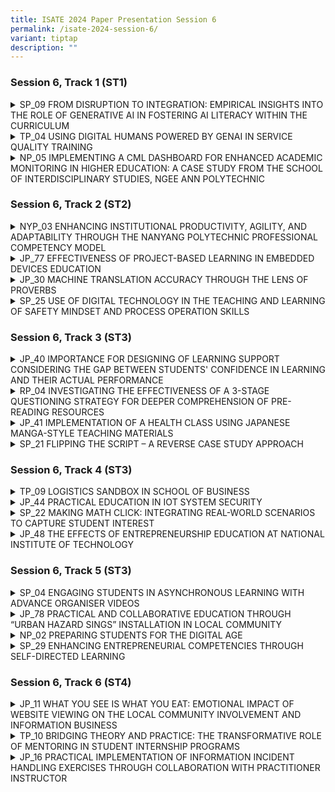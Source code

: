 ```yaml
---
title: ISATE 2024 Paper Presentation Session 6
permalink: /isate-2024-session-6/
variant: tiptap
description: ""
---
```

<h3>Session 6, Track 1 (ST1)</h3>
<div data-type="detailGroup" class="isomer-accordion isomer-accordion-white">
<details class="isomer-details">
<summary>SP_09 FROM DISRUPTION TO INTEGRATION: EMPIRICAL INSIGHTS INTO THE ROLE
OF GENERATIVE AI IN FOSTERING AI LITERACY WITHIN THE CURRICULUM</summary>
<div data-type="detailsContent" class="isomer-details-content">
<p>Chia Tien Chern<sup>*,a</sup>, Lim Pei Chin<sup>a</sup>, Yanto Jakop<sup>a</sup> and
Victoria Ang<sup>b</sup>
</p>
<p><sup>a</sup>School of Mathematics and Science, Singapore Polytechnic,
Singapore, Singapore</p>
<p><sup>b</sup>School of Life Skills &amp; Communication, Singapore Polytechnic,
Singapore, Singapore</p>
<p><sup>*</sup><a href="mailto:Chia_Tien_Chern@sp.edu.sg" rel="noopener noreferrer nofollow" target="_blank">Chia_Tien_Chern@sp.edu.sg</a>
</p>
<p>Abstract</p>
<p>The recent advancement in AI, in particular Generative Artificial Intelligence
(GAI), presents both challenges and opportunities for the educational sector.
This study explores the integration of GAI within our curriculum, aiming
to enhance AI literacy among students and assess the pedagogical effectiveness
of GAI as a learning assistant. Through a comprehensive literature review,
we identify a notable gap in the systematic incorporation of GAI tools
in teaching and learning processes. Addressing this gap, our research proposes
to incorporate the IDEE model and Bloom’s Taxonomy into the development
of a practical framework for integrating GAI into educational curricula.
The intent of this fusion is to offer educators a systematic framework
by using Bloom’s Taxonomy’s structured approach of cognitive objectives
to advocate the positive and meaningful embracement of GAI tools in educational
settings.</p>
<p></p>
<p>This study presents a case study of integration of GAI into one module
of the Common Core Curriculum (CCC) suite: "Problem-Solving with Creative
and Computational Thinking" (PSCCT). We evaluate the impact of GAI integration
into the curriculum using a mixed-methods approach. The adaptation of the
Meta AI Literacy Scale (MAILS) facilitates a quantitative assessment of
students' AI literacy level. Qualitative data gathered from in-class activity
questions undergo thematic analysis to explore students' experiences and
interactions with GAI in learning activities targeted at different stages
of Bloom’s Taxonomy. This comprehensive approach combines the findings
to address two critical research questions: how the integration of GAI
into the curriculum influences the development of AI literacy among students,
and the effectiveness of integrating GAI into the curriculum.</p>
<p></p>
<p>This study aims to contribute significantly to the discourse on AI in
education by offering a practical framework for GAI integration, alongside
empirical evidence of its educational benefits and insights into its effectiveness.</p>
<p></p>
</div>
</details>
<details class="isomer-details">
<summary>TP_04 USING DIGITAL HUMANS POWERED BY GENAI IN SERVICE QUALITY TRAINING</summary>
<div data-type="detailsContent" class="isomer-details-content">
<p>Sherly Chiech<sup>*,a</sup>, Cyrena Cheong<sup>a</sup>, Tan Cheng Khoon<sup>a </sup>and
Tan Hock Soon<sup>a</sup>
</p>
<p><sup>a</sup>Temasek Polytechnic, Singapore</p>
<p><sup>*</sup><a href="mailto:Sherly_Chiech@tp.edu.sg" rel="noopener noreferrer nofollow" target="_blank">Sherly_Chiech@tp.edu.sg</a>
</p>
<p>Abstract</p>
<p>The objective of this pilot study is to investigate the effectiveness
of using digital humans powered by generative artificial intelligence (GenAI)
in service quality training. There were 69 full-time learners taking the
Service Quality Management subject in the Diploma in Aviation Management
who participated in this study. It was conducted from January to February
2024. A pre and post survey were conducted using the RATER framework, which
measures reliability, assurance, tangibles, empathy and responsiveness
of the students in a given scenario. The pre and post survey were administered
before and after the intervention (role-play with digital humans powered
by GenAI) was introduced. This is used to investigate the extent of a learner’s
improved knowledge, skills and attitudes.</p>
<p></p>
</div>
</details>
<details class="isomer-details">
<summary>NP_05 IMPLEMENTING A CML DASHBOARD FOR ENHANCED ACADEMIC MONITORING IN
HIGHER EDUCATION: A CASE STUDY FROM THE SCHOOL OF INTERDISCIPLINARY STUDIES,
NGEE ANN POLYTECHNIC</summary>
<div data-type="detailsContent" class="isomer-details-content">
<p>J.Chew, W.T. Low, <a href="http://E.Ng" rel="noopener noreferrer nofollow" target="_blank">E.Ng</a>, K.S. Kow</p>
<p><sup>a</sup>Ngee Ann Polytechnic/ School of Interdisciplinary Studies,
Singapore</p>
<p><sup>*</sup><a href="mailto:jeanette_chew@np.edu.sg" rel="noopener noreferrer nofollow" target="_blank">jeanette_chew@np.edu.sg</a>,
<a href="mailto:low_wai_tuck@np.edu.sg" rel="noopener noreferrer nofollow" target="_blank">low_wai_tuck@np.edu.sg</a>, <a href="mailto:evelyn_ng@np.edu.sg" rel="noopener noreferrer nofollow" target="_blank">evelyn_ng@np.edu.sg</a>, <a href="mailto:kow_kok_sing@np.edu.sg" rel="noopener noreferrer nofollow" target="_blank">kow_kok_sing@np.edu.sg</a>
</p>
<p>Abstract</p>
<p>This paper presents the development and implementation of a Coordinating
Module Leader (CML) Dashboard within the School of Interdisciplinary Studies
(IS) in Ngee Ann Polytechnic (NP), aimed at strengthening academic monitoring
and intervention strategies especially for very large modules with approximately
2000 students and 30 tutors each semester. Initiated during the April 2020
semester, the dashboard emerged as a practical response to the evolving
needs of IS, aligning with its commitment to fostering student success
through evidence-informed practices.</p>
<p></p>
<p>The paper showcases IS's proactive approach in recognizing and addressing
emerging educational challenges enabled by data through the development
of the CML Dashboard. The dashboard serves as a versatile tool, offering
insights into student attendance and assessment grades across modules within
the IS CORE Curriculum. Its primary objective is to facilitate early identification
of at-risk students, enabling timely intervention and support mechanisms.</p>
<p></p>
<p>The implementation of the dashboard has also proven productive in enhancing
academic oversight and intervention strategies. By providing CMLs with
data on student performance metrics, educators can make informed decisions
to address academic challenges more effectively. This approach ensures
targeted interventions tailored to the specific needs of students, thereby
maximising the impact of support initiatives.</p>
<p></p>
<p>Additionally, the dashboard enables CMLs to monitor grading consistency
among tutors, ensuring fairness and transparency in assessment practices.
Through comparative analysis, CMLs can identify anomalies or discrepancies,
thereby upholding academic standards and integrity.</p>
<p></p>
<p>This paper discusses the iterative development process of the dashboard,
from initiation to implementation, outlining the challenges encountered
and lessons learned. It aims to provide practical insights for institutions
seeking to enhance academic oversight through technology integration.</p>
<p></p>
<p>The implementation of the CML Dashboard represents a significant step
towards enhancing academic monitoring and intervention in higher education.
By leveraging technology to provide evidence-informed insights, IS demonstrates
its commitment to continuous improvement and student success, fostering
a culture of excellence and accountability within the academic community.</p>
<p></p>
</div>
</details>
</div>
<p></p>
<h3>Session 6, Track 2 (ST2)</h3>
<div data-type="detailGroup" class="isomer-accordion isomer-accordion-white">
<details class="isomer-details">
<summary>NYP_03 ENHANCING INSTITUTIONAL PRODUCTIVITY, AGILITY, AND ADAPTABILITY
THROUGH THE NANYANG POLYTECHNIC PROFESSIONAL COMPETENCY MODEL</summary>
<div data-type="detailsContent" class="isomer-details-content">
<p>Siew Wee Kwek<sup>*,a</sup>, Wei Meng Son<sup>b</sup>, Garry Tan<sup>c</sup>,
and Miow Ting Teo<sup>d</sup>
</p>
<p><sup>a</sup>Nanyang Polytechnic/ School of Engineering, Singapore</p>
<p><sup>b</sup>Nanyang Polytechnic/ Centre for Teaching &amp; Learning Development,
Singapore</p>
<p><sup>c</sup>Nanyang Polytechnic/ School of Design &amp; Media, Singapore</p>
<p><sup>d</sup>Nanyang Polytechnic/ School of Information Technology, Singapore</p>
<p><sup>*</sup><a href="mailto:Kwek_Siew_Wee@nyp.edu.sg" rel="noopener noreferrer nofollow" target="_blank">Kwek_Siew_Wee@nyp.edu.sg</a>
</p>
<p>Abstract</p>
<p>The Nanyang Polytechnic (NYP) Professional Competency Model (PCM) revolutionises
the educational landscape by emphasising productivity, adaptability, and
responsiveness at the intersection of artificial intelligence and sustainability.
This model transforms education by strategically reusing learning content
and activities at task and competency unit levels, encapsulated in Reusable
Learning Objects (RLOs). These RLOs developed collaboratively across technical
domains and life skills, enable customised learning experiences across
disciplines, helping NYP align courses with industry demands and respond
promptly to job market needs. By strategically reusing RLOs, NYP saves
workforce and curriculum development resources, enhancing institutional
productivity and adaptability. This paper explores NYP's strategies for
effectively reusing curriculum, learning content, and activities, highlighting
the importance of cross-school collaboration in RLO development. The results
show that when RLOs are seamlessly integrated into the curriculum, they
significantly enhance instructional effectiveness, providing reassurance
about the quality of education. The results from a staff feedback survey
are presented in the paper, providing insights into the perceived quality
and usefulness of RLOs and ease of integration into lessons. Despite acknowledging
implementation challenges, the survey offers valuable lessons and areas
for improvement. This feedback loop ensures the continuous refinement and
optimisation of the NYP PCM to meet evolving educational needs, underscoring
its relevance in the current educational landscape. This paper contributes
to the ongoing discourse on teaching and learning paradigms in the age
of AI and sustainability, advocating for the strategic adoption of RLOs
as a catalyst for educational innovation and institutional resilience.
The transformative potential of this approach addresses the multi-faceted
challenges facing education, reinforcing the importance of adaptability
and resource efficiency in modern educational frameworks.</p>
<p></p>
</div>
</details>
<details class="isomer-details">
<summary>JP_77 EFFECTIVENESS OF PROJECT-BASED LEARNING IN EMBEDDED DEVICES EDUCATION</summary>
<div data-type="detailsContent" class="isomer-details-content">
<p>Yuma Yoshimoto<sup>*,a</sup>, Yoshinosuke Kato<sup>b</sup>, Tomohiro Aoki<sup>c</sup>,
Toshihiko Tsutsui<sup>b</sup>, Jun Matsukubo<sup>a</sup>
</p>
<p><sup>a</sup>National Institute of Technology, Kitakyushu College, Fukuoka,
Japan</p>
<p><sup>b</sup>Ubiquitous AI Corporation, Tokyo, Japan</p>
<p><sup>c</sup>Renesas Electronics Corporation, Tokyo, Japan</p>
<p><sup>*</sup><a href="mailto:yoshimoto@kct.ac.jp" rel="noopener noreferrer nofollow" target="_blank">yoshimoto@kct.ac.jp</a>
</p>
<p>Abstract</p>
<p></p>
<p>In recent years, the proliferation of computers has underscored the critical
role of technology, particularly in embedded devices where microcomputers
are pivotal. Developing with microcomputers requires skills in hardware
integration and real-time performance, posing significant learning challenges.
This study details a six-month course using the "RA6M5" microcomputer,
divided into three phases. In the first phase, students acquire comprehensive
knowledge of embedded systems and electronic circuits. The second phase
involves lectures and practical exercises on systems thinking, microcomputer
architecture, and real-time operating systems (RTOS). In the third phase,
students engage in project-based learning, designing and developing prototype
embedded systems. Participants reported high levels of satisfaction and
improved understanding, although they noted areas for improvement such
as time constraints and clarity of explanations. This study demonstrates
the effectiveness of project-based learning in embedded device education.</p>
<p></p>
</div>
</details>
<details class="isomer-details">
<summary>JP_30 MACHINE TRANSLATION ACCURACY THROUGH THE LENS OF PROVERBS</summary>
<div data-type="detailsContent" class="isomer-details-content">
<p>S.K. Kawakami<sup>*,a</sup>
</p>
<p><sup>a</sup>Humanities Department, National Institute of Technology, Matsue
College, Matsue, Japan</p>
<p><sup>*</sup><a href="mailto:s-kawakami@matsue-ct.ac.jp" rel="noopener noreferrer nofollow" target="_blank">s-kawakami@matsue-ct.ac.jp</a>
</p>
<p>Abstract</p>
<p>Language teachers often discourage students’ use of translation software.
However, machine translation is a tool that can be effective when used
correctly and with understanding of its limitations. In first- and second-year
English communication classes, about 600 students learned about machine
translation and how to use it. Before talking about acceptable uses of
machine translation, it is important to consider its accuracy. In order
to consider the accuracy of machine translation, students worked in groups
on an activity using Google Translate, DeepL, and Bing to translate English
and Japanese proverbs from one language into the other. Proverbs are a
great way to measure accuracy because the words in the proverbs used to
express the same meaning are very different from one language to the next.
Before the class, students had used Quizlet word sets to study the proverbs,
so they would know the equivalent proverbs before doing the activity. This
knowledge was important so they could consider the accuracy of the translations.
At the beginning of class before the activity, students completed a short
survey about how they use machine translation and how accurate they think
it is. Before the collaborative portion of the activity, we then talked
about the different types of translations they were likely to encounter.
During the activity, students worked in groups and completed a spreadsheet
with the translations produced by the machine translation software. They
were told to notice the translations and how correct they think the translations
are while completing the table. Once all of the proverbs were translated,
there was a discussion about what makes a correct and good translation.
After the activity, students completed a second survey about what they
learned about machine translation and how their perceptions of its accuracy
had changed. This paper will look at the current accuracy of and recent
evolution of machine translation, how the proverb translation activity
was executed, and how it impacted students’ perceptions of machine translation.</p>
<p></p>
</div>
</details>
<details class="isomer-details">
<summary>SP_25 USE OF DIGITAL TECHNOLOGY IN THE TEACHING AND LEARNING OF SAFETY
MINDSET AND PROCESS OPERATION SKILLS</summary>
<div data-type="detailsContent" class="isomer-details-content">
<p>Yunyi Wong<sup>*,a</sup>, Ai Ye Oh<sup>a</sup>, Katerina Yang<sup>a</sup> and
Sin-Moh Cheah<sup>a</sup>
</p>
<p><sup>a</sup>Singapore Polytechnic, School of Chemical &amp; Life Sciences,
Singapore</p>
<p><sup>*</sup><a href="mailto:WONG_Yunyi@sp.edu.sg" rel="noopener noreferrer nofollow" target="_blank">WONG_Yunyi@sp.edu.sg</a>
</p>
<p>Abstract</p>
<p>The Diploma in Chemical Engineering (DCHE) implemented a suite of 4 skills-based
module in its spiral curriculum to progressively develop in students a
safety mindset alongside the technical competencies required by process
technicians in the chemical processing industries as specified in the Singapore
Skills Framework. The work reported in this paper focusses on the training
of students to prepare equipment for maintenance (mechanical work) in a
module Process Operation Skills 1 (POS1). Preparation of equipment to render
it safe for maintenance requires students to apply Workplace Safety and
Health (WSH) through identification of hazards and the control measures
to take, and application of the Safe System of Work (SSoW) framework and
Standard Operating Procedure (SOP) according to the process where the equipment
is used. Due to the students' lack of real-world working experience and
the absence of prior experience in mechnical work, learning of WSH and
SSoW in this context was done by referencing prior knowledge of WSH learnt
previously then scaffolded gradually across several learning activities
in POS1. Research has shown that immersive digital technology benefits
student learning through its degree of realism that allows easy transfer
of learnt skills and knowledge to real life and its student-centricness
that allows self-paced learning, and repeated practice for tasks. Therefore,
an Immersive Virtual Experiment (IVE) made in-house to isolate a control
valve was used to develop competency in preparing an equipment for maintenance.
Students will then demonstrate competency by transferring this learning
to the preparation of a process equipment by isolating a pump in a pump
circuit on a physical test skid in the workshop. Survey findings showed
that the IVE was effective as students were more engaged and could better
visualise and understand the rationale behind the steps to isolate a control
valve. Most agreed or strongly agreed that they felt more prepared to demonstrate
knowledge transfer to isolating and preparing a pump (equipment) for maintenance
in a physical setup. Finally, plans to continue development of the safey
mindset and other technical competences for process technicians using digital
technology in the DCHE curriculum are shared.</p>
<p></p>
</div>
</details>
</div>
<p></p>
<h3>Session 6, Track 3 (ST3)</h3>
<div data-type="detailGroup" class="isomer-accordion isomer-accordion-white">
<details class="isomer-details">
<summary>JP_40 IMPORTANCE FOR DESIGNING OF LEARNING SUPPORT CONSIDERING THE GAP
BETWEEN STUDENTS' CONFIDENCE IN LEARNING AND THEIR ACTUAL PERFORMANCE</summary>
<div data-type="detailsContent" class="isomer-details-content">
<p>T. Niwa<sup>*,a</sup> and T. Wakasa<sup> a</sup>&nbsp;</p>
<p><sup>a</sup>Institute of Technology, Hachinohe College, Hachinohe, Japan&nbsp;</p>
<p><sup>*</sup><a href="mailto:niwa-g@hachinohe.kosen-ac.jp" rel="noopener noreferrer nofollow" target="_blank">niwa-g@hachinohe.kosen-ac.jp</a>&nbsp;</p>
<p>Abstract</p>
<p>We discuss the importance of learning support based on the study of correlations
between students' self-confidence and their actual learning performance
performance. Kosen in regional cities face the problem of a declining birth
rate problems, and often can't have enough applicants. Therefore, we have
to accept all applicants as new students. This means that an entrance examination
will not be functional enough to screen students' academic performance.
In view of the current situation, it is considered necessary for Kosen
to provide learning support for a wider range of academic performance levels
in order to maintain their educational level. On the other hand, students’
confidence in learning affects their motivation to learn and their future
careers. If students face some problems that decrease their motivation,
we read a sign of them and need to link to learning support. However, it
is very difficult to monitor each student's motivation to learn. Therefore,
we have tried to assess the freshmen's confidence in learning from their
scores on regular exams, which they predict themselves.</p>
<p>We ask each student the ideal (target) score they would like to get and
the realistic score (hereafter, realistic target score) they believe they
can get based on their self-assessment of learning just before each exam.
The survey included 156 freshmen and was conducted in all learning subjects.
In particular, we focus on the difference between the target score and
the actual exam score in each subject and define this difference as "confidence
in learning" in this round-year study. As a result, we find that the actual
score exceeds the realistic target score in the case of medium performing
students in each subject, and conversely, in the case of low performing
students, the realistic target score exceeds the actual score. These can
be observed throughout an academic year, and the tendency is also consistent
with the tendency indicated by the Dunning-Kruger effect, one of the cognitive
biases. As a result of the round-year survey, middle-performing students
will be able to assess appropriately. We conclude that it is considered
necessary for Kosen to provide learning support based on each confidence
in learning to maintain their educational level. We will discuss relationships
between learning support for students and their confidence in learning
quantitatively.</p>
<p></p>
</div>
</details>
<details class="isomer-details">
<summary>RP_04 INVESTIGATING THE EFFECTIVENESS OF A 3-STAGE QUESTIONING STRATEGY
FOR DEEPER COMPREHENSION OF PRE-READING RESOURCES</summary>
<div data-type="detailsContent" class="isomer-details-content">
<p>G., Sibal<sup>*,a</sup>, A. Ramli<sup>a</sup> and I. Tay<sup>b</sup>
</p>
<p><sup>a</sup>School of Applied Science, Republic Polytechnic, Singapore</p>
<p><sup>b</sup>Office of Industry and Career Services, Republic Polytechnic,
Singapore</p>
<p><sup>*</sup><a href="mailto:gunjan_sibal@rp.edu.sg" rel="noopener noreferrer nofollow" target="_blank">gunjan_sibal@rp.edu.sg</a>
</p>
<p>Abstract</p>
<p>To learn effectively, students must develop proficient reading skills,
encompassing various strategies for comprehending text. Among these strategies,
questioning enable learners to delve deeper into the content, exploring
key concepts, theories, and issues Posing questions before, during, and
after reading facilitates purposeful engagement, allowing readers to speculate
about events at various stages, clarify confusion, and monitor their understanding.
Hence, understanding the significance of questioning in the reading process
is essential for educators to cultivate proficient readers. The aim of
this project was to investigate the effectiveness of a 3-stage questioning
strategy in deeper comprehension of pre-reading resources. The strategy
involves posing questions before, during, and after engaging with the reading
materials, by guiding students' thought processes and fostering deeper
understanding.</p>
<p></p>
<p>This two-semester research project involved dividing a module into two
groups, A and B, each with approximately 75 students. Pre-reading resources
were provided to both groups, with the intervention group using a padlet
platform to record the generated questions before, during, and after reading.
Pre- and post-reading quizzes assessed comprehension, and data from surveys
and focus group interviews evaluated the strategy's effectiveness. Students
post reading quizzes score was higher than the pre-reading quizzes score,
but the different was statistically non-significant. The survey study showed
that more than 65% of students agree and strongly agree that the 3-stage
questioning strategy stimulated their prior knowledge, triggered their
curiosity and prepared them for upcoming lesson. The qualitative data from
the focus group discussion indicated that employing the 3-stage questioning
strategy increased active learning, critical thinking, and deeper comprehension.</p>
<p></p>
</div>
</details>
<details class="isomer-details">
<summary>JP_41 IMPLEMENTATION OF A HEALTH CLASS USING JAPANESE MANGA-STYLE TEACHING
MATERIALS</summary>
<div data-type="detailsContent" class="isomer-details-content">
<p>Kenzo Kato*,a, Eikoh Chida<sup>a</sup>, Rie Nakajima<sup>b</sup> and Yukimasa
Kato<sup>b</sup>
</p>
<p><sup>a</sup>National Institute of Technology, Ichinoseki College, Japan</p>
<p><sup>b</sup>Nihon University, Japan</p>
<p><sup>*</sup><a href="mailto:kenzokato@ichinoseki.ac.jp" rel="noopener noreferrer nofollow" target="_blank">kenzokato@ichinoseki.ac.jp</a>
</p>
<p>Abstract</p>
<p>This study aimed to use manga-incorporated health education materials
in health education and examine their effects on students' health knowledge
and their attitudes and impressions toward health education A total of
128 fourth-grade students at the National Institute of Technology, Ichinoseki
College were included in the study. The students participated in a health
class using manga-style teaching materials and answered questionnaires.
Questionnaires included a health knowledge test, a health class attitude
scale, and a health class subjective evaluation scale. The knowledge test
and the health class attitude scale were completed the day before the class
and at the end of the class. The knowledge test scores were compared using
a paired t-test, and significant differences were found before and after
the class. On the health class attitude scale, the percentage of students
who answered "Yes" to the question "The content covered in the health class
is interesting" increased from 46.9% before the class to 78.9% after the
class. The percentage of students who answered "Yes" to the question "The
health class has increased my interest in current health issues" increased
from 58.6% before the class to 83.6% after the class. In the subjective
evaluation scale of the health class, about 80% of the students responded
positively to the questions about the quality of the teaching materials
and the class attitude, such as "The teaching methods and materials were
well designed" and "I was enthusiastic about the class". Therefore, the
students responded positively to the manga-style teaching materials used
in this study. It is also believed that one of the reasons for the students'
active participation in the class was that the teaching materials increased
their interest in the content of the class. Through the incorporation of
manga materials in health education, students' health knowledge and their
attitudes and impressions toward health education improved.</p>
<p></p>
</div>
</details>
<details class="isomer-details">
<summary>SP_21 FLIPPING THE SCRIPT – A REVERSE CASE STUDY APPROACH</summary>
<div data-type="detailsContent" class="isomer-details-content">
<p>Raja Liyana<sup>*</sup>
</p>
<p><sup>a</sup>School of Chemical &amp; Life Sciences/ Diploma in Optometry,
Singapore Polytechnic, Singapore</p>
<p><sup>*</sup><a href="mailto:raja_liyana@sp.edu.sg" rel="noopener noreferrer nofollow" target="_blank">raja_liyana@sp.edu.sg</a>
</p>
<p>Abstract</p>
<p>This study explores the efficacy of reverse case study approach in optometry
training, where final year Diploma in Optometry (DOPT) students create
and solve cases akin to real-world scenarios. The approach was implemented
in the final year of clinical module, Paediatric Optometry, with the highlight
“Flip the Script” where student groups are paired and role-play as both
paediatric patients with the case history they created and as optometrist
performing case history procedures. Data were gathered from surveys of
students from the 2021 to 2023 cohorts, utilising 5 quantitative Likert
scale questions and 1 open-ended question to gauge their learning experiences.
Students' performances are assessed both during the role-play activity
in Term 1 and competency performance conducted at the end of the semester
in Term 2. The effects of the reverse case study are evaluated through
various metrics, including performance skills like information gathering,
questioning techniques and soft skills, as well as thinking skills with
diagnostic accuracy. A positive impact on learning was recorded across
all cohorts (n=138), with statistically significant improvements observed
in competency assessments post-implementation of reverse case study approach
(n=101, p value &lt;0.05). This study demonstrates the effectiveness and
potential of reverse case studies in enhancing the learning outcomes in
optometry education.</p>
<p></p>
</div>
</details>
</div>
<p></p>
<h3>Session 6, Track 4 (ST3)</h3>
<div data-type="detailGroup" class="isomer-accordion isomer-accordion-white">
<details class="isomer-details">
<summary>TP_09 LOGISTICS SANDBOX IN SCHOOL OF BUSINESS</summary>
<div data-type="detailsContent" class="isomer-details-content">
<p>Foo Choo Yen<sup>a</sup>, Murray Ho<sup>b</sup> and James Chua<sup>c</sup>
</p>
<p>Temasek Polytechnic/School of Business</p>
<p><sup>a</sup><a href="mailto:chooyen@tp.edu.sg" rel="noopener noreferrer nofollow" target="_blank">chooyen@tp.edu.sg</a>, <sup>b</sup>
<a href="mailto:murray_ho@tp.edu.sg" rel="noopener noreferrer nofollow" target="_blank">murray_ho@tp.edu.sg</a>, <sup>c</sup><a href="mailto:chua_james_js@tp.edu.sg" rel="noopener noreferrer nofollow" target="_blank">chua_james_js@tp.edu.sg</a>
</p>
<p>Abstract</p>
<p>By introducing technology in a tangible and accessible manner, the Logistics
Sandbox aims to demystify critical Industry 4.0 (i4.0) technologies for
business students. Through early exposure to these transformative technologies,
students are primed to cultivate a deeper understanding and affinity towards
applied Industry 4.0 concepts. This initiative serves as a precursor to
future coursework in smart manufacturing and logistics, nurturing a fertile
ground for further exploration and innovation. Within the Logistics Sandbox,
six experiential stations have been curated to facilitate hands-on workshops
lasting from one to three hours each. These stations are tailored for versatility,
enabling their deployment in various learning and outreach initiatives
across diverse locations. The stations include Sensor Applications in Warehouse
Environmental Monitoring and Carton Box Dimensioning, Warehouse Motion
Monitoring with Camera, Warehouse Order Picking &amp; Routing Optimization
Game, Introduction to Robotics, Logistics Data Analytics &amp; Demand Forecasting,
and simulating Distribution Centre Picking Operations through VR. Each
station provides practical insights and hands-on activities to ignite learners’
curiosity and enhance their understanding of key logistics technologies.
Trial workshops were conducted for students as knowledge-building exercises
on how to facilitate workshops for a varied target audience, ranging from
pre-poly students to freshmen business students. The goal was to introduce
participants to the evolving landscape of technology in their respective
industries, from the early stages of Industry 1.0 to the advancements of
Industry 4.0. The feedback from participants highlighted the workshops
impact, with many students expressing how the sessions expanded their horizons
and provided valuable insights into technology-driven solutions. A number
of participants expressed their desire to continue exploring the technology
associated with the Logistics Sandbox, demonstrating an interest in technology
related experiential learning.</p>
<p></p>
</div>
</details>
<details class="isomer-details">
<summary>JP_44 PRACTICAL EDUCATION IN IOT SYSTEM SECURITY</summary>
<div data-type="detailsContent" class="isomer-details-content">
<p>T. Yukawa<sup>*,a</sup>, T. Ogino<sup>b,c</sup> and J. Takubo<sup>d</sup>
</p>
<p><sup>a</sup>Nagaoka University of Technology, Nagaoka-shi, Niigata, Japan</p>
<p><sup>b</sup>ZeroOne Laboratory LLC., Shinagawa-ku, Tokyo, Japan</p>
<p><sup>c</sup>Institute of Information Security, Yokohama-shi, Kanagwa,
Japan</p>
<p><sup>d</sup>MASTTOP, Inc., Shinagawa-ku, Tokyo, Japan</p>
<p><sup>*</sup><a href="mailto:yukawa@vos.nagaokaut.ac.jp" rel="noopener noreferrer nofollow" target="_blank">yukawa@vos.nagaokaut.ac.jp</a>
</p>
<p>Abstract</p>
<p>This paper describes the IoT security education course established within
the Information and Management Systems Engineering Program at Nagaoka University
of Technology. Exercising penetration testing in security education programs
is highly effective for students to consolidate their knowledge and skills.
However, conducting such tests in an actual environment is illegal. To
address this challenge, a virtual environment (cyber range) simulating
a smart home system was developed, and hands-on exercises utilizing this
environment was designed. This paper presents the design of the course,
the design of the training equipment, the scenarios of the hands-on exercises
and the results of the course practice.</p>
<p></p>
</div>
</details>
<details class="isomer-details">
<summary>SP_22 MAKING MATH CLICK: INTEGRATING REAL-WORLD SCENARIOS TO CAPTURE STUDENT
INTEREST</summary>
<div data-type="detailsContent" class="isomer-details-content">
<p>Quek Kai Leong<sup>a</sup>
</p>
<p><sup>a</sup>School of Mathematics and Science, Singapore Polytechnic,
Singapore</p>
<p><sup>*</sup><a href="mailto:quek_kai_leong@sp.edu.sg" rel="noopener noreferrer nofollow" target="_blank">quek_kai_leong@sp.edu.sg</a>
</p>
<p>Abstract</p>
<p>Instruction Traditional math instruction often leads to student disengagement.
Students struggle to see the relevance of the skills they're learning,
resulting in a disconnect between theory and practical application. This
action research addresses this challenge by introducing real-world application
problems through short trigger videos before teaching the necessary mathematical
skills. This "begin with the end in mind" approach aims to spark student
interest and curiosity at the outset, fostering a deeper understanding
of the purpose and relevance of the mathematical concepts being taught.</p>
<p>The study involved dividing module topics into manageable blocks. Each
block features three key elements:</p>
<p>1. Trigger Video: A captivating video (around 6 minutes) introduces a
real-world application problem. It is designed to be relevant to students'
lives and experiences.</p>
<p>2. Skill Development: Targeted instruction focused on the mathematical
skills needed to solve the application problem.</p>
<p>3. Application Practice: Students apply the newly acquired skills to solve
the application problem introduced in the trigger video.</p>
<p>The duration of a block (1-4 weeks) depends on the complexity of the application
problem. One of the blocks included an additional assignment related to
the application.</p>
<p>Surveys using a Likert scale and open-ended questions were administered
to students and teachers. 14 staff and 566 students from 4 schools participated
in the surveys. The results indicated that the application problems piqued
student interest in math and helped them see its relevance in real life.
Most teachers found this approach of introducing the application first
to be more beneficial than the traditional method of teaching skills first.
Implementing this approach in another math module yielded similar positive
results.</p>
<p>This research proposes a portable pedagogy that has the potential to be
applied across math modules to enhance student engagement and foster a
deeper understanding of the subject's relevance.</p>
<p></p>
</div>
</details>
<details class="isomer-details">
<summary>JP_48 THE EFFECTS OF ENTREPRENEURSHIP EDUCATION AT NATIONAL INSTITUTE
OF TECHNOLOGY</summary>
<div data-type="detailsContent" class="isomer-details-content">
<p>Kaori ONITA</p>
<p>National Institute of Technology, Fukushima College/Business Communication,
Fukushima, Japan</p>
<p><a href="mailto:onita@fukushima-nct.ac.jp" rel="noopener noreferrer nofollow" target="_blank">onita@fukushima-nct.ac.jp</a>
</p>
<p>Abstract</p>
<p>In this study, the effectiveness of entrepreneurship education at the
National Institute of Technology is discussed. The National Institute of
Technology called KOSEN is one of Japan's higher education institutions
where students mostly specialize in engineering. The Ministry of Education,
Culture, Sports, Science and Technology (MEXT) started entrepreneurship
education at Kosen in 2023. What is the effect of the entrepreneurship
education on KOSEN students? This study examines the effect of the entrepreneurship
education based on the case surveys. The entrepreneurship education started
in 2023 at KOSEN. The entrepreneurship education at Fukushima KOSEN is
an optional subject for the first-year students. In this study, the author
provided the questionnaire to the students. The author assigned the students
essays because the author tries to find the details of student’s attitude
in the essay. The author analyzed their essays using KH-Coder text analyzer
which is available as a computer software package for text mining. In this
study, the students have positive impacts on tolerance for uncertainty,
interpersonal skills, initiative, and proactivity. In addition, the students
improve their communication and teamwork. The students could collaborate
and communicate with each other, and they created business ideas throughout
the course. In this study, positive effects of entrepreneurship education
at Fukushima KOSEN were shown.</p>
<p></p>
</div>
</details>
</div>
<p></p>
<h3>Session 6, Track 5 (ST3)</h3>
<div data-type="detailGroup" class="isomer-accordion isomer-accordion-white">
<details class="isomer-details">
<summary>SP_04 ENGAGING STUDENTS IN ASYNCHRONOUS LEARNING WITH ADVANCE ORGANISER
VIDEOS</summary>
<div data-type="detailsContent" class="isomer-details-content">
<p>Soo Bee Hong</p>
<p>Singapore Polytechnic/School of Electrical &amp; Electronic Engineering,
Singapore</p>
<p><a href="mailto:Soo_Bee_Hong@sp.edu.sg" rel="noopener noreferrer nofollow" target="_blank">Soo_Bee_Hong@sp.edu.sg</a>
</p>
<p>Abstract</p>
<p>Covid-19 was the catalyst for many changes in pedagogy, one of which included
the adoption and acceptance of asynchronous lectures. A recent large-scale
study with 1214 respondents found that students have positive attitudes
towards asynchronous lectures and find the medium efficacious (Soo et al.,
2023). However, this result comes with the important caveat that the students
prefer “social presence” in the recorded videos (which, in the study, comprises
of live narration and/or a teacher’s thumbnail). Subsequently, a second
survey with 3159 participants was conducted to investigate the effectiveness
of student engagement during asynchronous lectures. It was observed that
modules with lower engagement scores had predominantly relied on external
open-source learning materials that are commonly adopted by many higher
education institutions for professional certification. While these certified
resources facilitate valuable industry connections and enhance graduates’
marketability, this sparks concern regarding their efficacy in student
learning experiences because of the noted low level of engagement. In view
of the students’ desires for the instructor presence during learning, the
lack of engagement may stem from the lack of “social presence” in the external
learning materials rather than the quality of the materials.</p>
<p></p>
<p>Thus, to test this hypothesis, pre-recorded advance organiser videos were
developed to enhance the asynchronous learning experience with social presence.
These advance organisers serve as scaffolding for complex concepts, promoting
greater engagement with the course materials. The approach integrated quantitative
and qualitative analyses through surveys and content review. A two-tailed
statistical analysis of students’ survey results found that implementing
advance organizer videos significantly improved students’ self-reported
engagement levels from 4.23 to 4.63, (t (228) = 2.07, P = 0.0390). This
underscores the significance of maintaining human connection and adapting
tried-and-true methods of student engagement, even with the rising popularity
of asynchronous lectures.</p>
<p></p>
<p>This paper documents students’ favourable responses to advance organiser
videos and offers recommendations for optimising their implementation.
The authors hope these insights drawn from student experiences will provide
valuable guidance to educators aiming to enhance instructional strategies
within open-source learning contexts.</p>
<p></p>
</div>
</details>
<details class="isomer-details">
<summary>JP_78 PRACTICAL AND COLLABORATIVE EDUCATION THROUGH “URBAN HAZARD SINGS”
INSTALLATION IN LOCAL COMMUNITY</summary>
<div data-type="detailsContent" class="isomer-details-content">
<p>Keisuke OHASHI<sup>*,a</sup>
</p>
<p><sup>a</sup>National Institute of Technology, Ishikawa College /Department
of Civil Engineering, Tsubata, Japan</p>
<p><sup>*</sup><a href="mailto:ohasikei@ishikawa-nct.ac.jp" rel="noopener noreferrer nofollow" target="_blank">ohasikei@ishikawa-nct.ac.jp</a>
</p>
<p>Abstract</p>
<p>Japan faces frequent natural disasters due to its geographical location.
The archipelago lies within the Ring of Fire, where approximately 80% of
the world’s active volcanoes are concentrated. Consequently, the entire
Japanese territory is susceptible to high seismic risk. Although the regions
that have risks of flood and tsunami are limited to the alluvial plains
that account 10% of the territory, they account 50% of the population in
Japan and 75% of the assets.</p>
<p></p>
<p>In 2020, the ruling government introduced the concept of Self-help, Mutual
Aid, and Public Assistance for disaster response. The order of sequence
of these words emphasizes self-help as the most critical activity immediately
after a disaster happens. Given that many disasters escalate over time,
minimizing the lead time—the time required to move to a safe location immediately
after a disaster event—is crucial for survival. Therefore, in regional
disaster preparedness, lead time is equivalent to the time it takes to
travel from the current location to an evacuation area. To reduce evacuation
time, students at the National Institute of Technology, Ishikawa College
(Ishikawa KOSEN) have been promoting the use of Urban Hazard Signs since
2022. This sign consists of a pictogram, an evacuation site name, a distance,
and a QR code indicating evacuation routes. A total of a dozen signs in
2022 and 142 signs in 2023 were installed, covering the entire target area.
The installation process involved coordination with stakeholders such as
local municipalities and residents based on iterative cycles of feedback,
on-site surveys, trial production, placement, and post-installation surveys.</p>
<p></p>
<p>This initiative, combining regional challenges and practical education,
received high acclaim in the National Institute of Technology Contests
and achieved consecutive awards in 2022 and 2023. Furthermore, a local
municipality, Tsubata Town has entrusted the sign installation task to
Ishikawa KOSEN in its 2023 supplementary budget, with plans for continued
activities in subsequent years.</p>
<p></p>
</div>
</details>
<details class="isomer-details">
<summary>NP_02 PREPARING STUDENTS FOR THE DIGITAL AGE </summary>
<div data-type="detailsContent" class="isomer-details-content">
<p>Henry Koh<sup>*</sup> and Lula Chee</p>
<p>Ngee Ann Polytechnic, School of Business &amp; Accountancy, Singapore</p>
<p><sup>*</sup><a href="mailto:kce@np.edu.sg" rel="noopener noreferrer nofollow" target="_blank">kce@np.edu.sg</a>
</p>
<p>Abstract</p>
<p>In a world defined by rapid technological change and the blurring of traditional
business functions, educators face the challenge of infusing technology
into existing curricula while equipping students with 21st-century skill
sets for success in the workplace. This paper presents an innovative approach
to transformational business education, developed and implemented at Ngee
Ann Polytechnic in Singapore.  </p>
<p></p>
<p>Traditional academic programs often fail to keep pace with the rapid technological
changes in the workplace. This leaves graduates unprepared for the demands
of a digital economy.  The Business Digitalisation Track (BDT) at Ngee
Ann Polytechnic's School of Business and Accountancy (BA) addresses this
gap. The BDT's focus on digital skills provides students with the essential
tools to navigate this evolving business landscape. </p>
<p></p>
<p>The BDT is a one-year, cross-diploma program integrating internships for
selected final-year students. The program's core strategies are to "bring
the industries into the classroom" and "bring the classroom into the industries."
This is achieved through a collaborative model with industry partners,
who co-design, co-teach, and co-evaluate courses alongside educators. </p>
<p></p>
<p>BDT's unconventional curricular structure features an emphasis on competency-based
training, replacing traditional modules and exams with intensive workshops,
seminars, real-world company projects, and industry-based certifications.
Two project-based internships are integrated into the curricular structure
to enhance digital skills application and knowledge acquisition.</p>
<p></p>
<p>Student and industry feedback indicate significant learner transformation.
Students gain relevant digital skills, enhanced adaptability, and independence.
Companies value student contributions in projects such as digital playbooks
and livestreaming. The program's model has influenced changes within BA’s
other diploma programmes and has been adapted for adult learners pursuing
Continuing Education and Training (CET) at NP.  As a case in point, a new
programme in Digital Marketing &amp; Digital Commerce, modelled after the
BDT, was introduced for working adults planning career transitions.  </p>
<p></p>
<p>A survey to evaluate the curricula structure of the BDT was conducted
in 2020 and the results validated the effectiveness of the program.  Results
show that a vast majority of students were in strong agreement that the
structure of this programme had a positive impact on their learning and
motivation.</p>
<p></p>
<p>The BDT's success demonstrates the value of industry collaboration in
preparing students for the complexities of digital business.  Looking ahead,
plans for scaling include extending "classroom in the industry" through
broader and deeper industry partnerships.</p>
<p></p>
</div>
</details>
<details class="isomer-details">
<summary>SP_29 ENHANCING ENTREPRENEURIAL COMPETENCIES THROUGH SELF-DIRECTED LEARNING</summary>
<div data-type="detailsContent" class="isomer-details-content">
<p>Edwin Seng, Lynn Lam, Cynthia Lam and Angela Koh</p>
<p>Singapore Polytechnic/School of Business, Singapore</p>
<p><a href="mailto:Edwin_Seng@sp.edu.sg" rel="noopener noreferrer nofollow" target="_blank">Edwin_Seng@sp.edu.sg</a>
</p>
<p>Abstract</p>
<p>This study examines the effectiveness of the Business Essentials Through
Action (BETA) module at the Singapore Polytechnic School of Business in
fostering entrepreneurial competencies through self-directed learning.
Our research anchors on the premise that self-directed learning, as a critical
component of entrepreneurial education, enhances critical thinking, creativity,
resilience, and adaptability—skills vital for navigating today’s business
challenges. Utilising a mixed-methods approach, the study contrasts the
entrepreneurial competencies of students engaged in the BETA module with
those in a traditional curriculum. Quantitative assessments through pre-post
tests and qualitative insights from focus groups were used to evaluate
the impact of the BETA module. The findings suggest significant improvements
in competencies such as "Opportunity Seeking and Initiative," "Persistence,"
"Demand for Efficiency and Quality," and "Systematic Planning and Monitoring"
for students in the BETA group compared to their peers. This study contributes
to the educational discourse by demonstrating how integrative frameworks
combining experiential learning with reflective practices can effectively
cultivate the entrepreneurial skills necessary for today’s complex economic
landscape. The results underscore the potential of self-directed learning
models to bridge gaps in traditional education methods and significantly
enhance entrepreneurial competency development.</p>
<p></p>
</div>
</details>
</div>
<p></p>
<h3>Session 6, Track 6 (ST4)</h3>
<div data-type="detailGroup" class="isomer-accordion isomer-accordion-white">
<details class="isomer-details">
<summary>JP_11 WHAT YOU SEE IS WHAT YOU EAT: EMOTIONAL IMPACT OF WEBSITE VIEWING
ON THE LOCAL COMMUNITY INVOLVEMENT AND INFORMATION BUSINESS</summary>
<div data-type="detailsContent" class="isomer-details-content">
<p>Hiromi Hanawa<sup>*</sup>
</p>
<p>National Institute of Technology, Fukushima College, Department of Business
Communication, Iwaki, Japan</p>
<p><sup>*</sup><a href="mailto:kato-h@fukushima.kosen-ac.jp" rel="noopener noreferrer nofollow" target="_blank">kato-h@fukushima.kosen-ac.jp</a>
</p>
<p>Abstract</p>
<p>Advertising with food photos on websites has commonly utilized among web
marketers, as local restaurants have emphasized emotional impact of digital
images using interactive information services with customers. However,
due to declining local population and aging society, current situation
is that information technology implementation in the local areas has fell
behind, and it has been difficult to revitalize the local businesses and
create a new information service. Open and consumer-centred online communication
and interaction over human-centred computing are required in order to promote
local business revitalization.</p>
<p></p>
<p>As a solution to the problem, multi-institution collaborations such as
the local colleges and universities, the local city hall, and the local
chambers of commerce has created a new information service as well as opportunities
of students’ learning in website technology and development. In particular,
a group of local restaurants that had sales reduction have been supported
by multi-institution collaboration websites that college students developed
in order to revitalize the local businesses.</p>
<p></p>
<p>This study tested two hypotheses. Firstly, Websites would increase involvement,
which improve online communication among people and lead to increase the
potential restaurant customers. Secondly, digitalization would promote
local establishment, that is, creation of information services requires
human resources who stay in the region and engage in that information technology
businesses.</p>
<p></p>
<p>Data has been obtained from the National Household Survey, website analytics,
website usability test, and the local Chamber of Commerce data to conduct
hypothesis test. Data analysis found that frequent view of product photos
increased consumers’ interest, and reduced consumers’ emotional stress
against unfamiliar food. As a result, two hypotheses were supported with
positive effects that websites increased online activities and involvement
to the local restaurants, and has established a new information business
and handover in the local area even after COVID-19.</p>
<p></p>
<p>This research supports multi-institution collaboration with utilizing
open data, and provides design of human-centred informatics that may create
potential local businesses in a wide range of areas.</p>
<p></p>
</div>
</details>
<details class="isomer-details">
<summary>TP_10 BRIDGING THEORY AND PRACTICE: THE TRANSFORMATIVE ROLE OF MENTORING
IN STUDENT INTERNSHIP PROGRAMS</summary>
<div data-type="detailsContent" class="isomer-details-content">
<p>S.G. Andrew Kor</p>
<p>Temasek Polytechnic/School of Engineering/Student Development, Singapore</p>
<p><a href="mailto:Andrew_KOR@tp.edu.sg" rel="noopener noreferrer nofollow" target="_blank">Andrew_KOR@tp.edu.sg</a>
</p>
<p>Abstract</p>
<p>This paper explores the vital role of effective mentoring in student internship
programs at Temasek Polytechnic (TP) School of Engineering, focusing on
its impact on career development. In today's dynamic educational landscape,
fostering connections between academic institutions and industries is crucial
for preparing students for real-world challenges and advancing professional
development in a VUCA (Volatility, Uncertainty, Complexity, and Ambiguity)
environment. Mentoring stands as the linchpin of successful student internships,
guiding students through industry intricacies and fostering holistic development.
This guidance equips students with practical skills and a deeper understanding
of their chosen fields. Educators engaged in attachment programs also benefit
from mentoring relationships, gaining valuable perspectives, and refining
teaching methods. On-campus flash mentoring activities offer students diverse
perspectives and networking opportunities within condensed timeframes,
illuminating various career paths and industries. This paper discusses
practices in mentoring within TP's student internship programs, addressing
unique considerations for programs spanning local and international boundaries.
Effective mentorship enhances learning outcomes, boosts engagement with
industry projects, and co-creates enriching learning experiences. Incorporating
mentoring into internship programs provides students with global perspectives,
enhancing adaptability and intercultural competence. Drawing on practical
insights, this paper underscores mentoring's transformative impact on education
and advocates for structured mentoring programs to bridge theory and practice,
preparing students for the evolving professional landscape.</p>
<p></p>
</div>
</details>
<details class="isomer-details">
<summary>JP_16 PRACTICAL IMPLEMENTATION OF INFORMATION INCIDENT HANDLING EXERCISES
THROUGH COLLABORATION WITH PRACTITIONER INSTRUCTOR</summary>
<div data-type="detailsContent" class="isomer-details-content">
<p>Eikoh Chida<sup>*</sup>, Masato Wayama and Hiroyuki Haga</p>
<p>Division of Computer Engineering and Informatics, Department of Engineering
for Future Innovation,</p>
<p>National Institute of Technology, Ichinoseki College, Japan</p>
<p><sup>*</sup><a href="mailto:chida+isate2024@g.ichinoseki.ac.jp" rel="noopener noreferrer nofollow" target="_blank">chida+isate2024@g.ichinoseki.ac.jp</a>
</p>
<p>Abstract</p>
<p>In FY2017, the National Institute of Technology, Ichinoseki College (Ichinoseki
KOSEN) reorganized from the previous four departments to one department,
four divisions, and seven fields to respond to social needs and regional
changes and enable new development and expansion. In line with this, a
new Department of Information and Software Engineering was established.
Although each of the two existing departments had its own information course,
it was decided to organize a new curriculum specializing in the field of
information engineering. The first batch of students graduated in March
2022, and all subjects of the new curriculum were offered; however, in
the course of practical education, they were adapted to the rapid development
of technology. This situation called for more practical lectures and exercises.</p>
<p></p>
<p>Therefore, in April 2022, the school hired six practitioner teachers in
the fields of cyber security, artificial intelligence (AI)/machine learning
and social implementation project management to accept professional personnel
from the private sector as “sideline teachers” in education. Since the
first semester’s courses in FY2022, practical exercises and lectures on
the latest technology topics have been held for senior information and
software students and others, with FY2024 marking the third year.</p>
<p></p>
<p>This paper presents examples of initiatives in the field of cyber security
and discusses their educational benefits and challenge.</p>
<p></p>
</div>
</details>
</div>
<p></p>
<p></p>